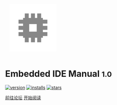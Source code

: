 <img width="180px" style="transform:scale(0.85)" src="icon/icon.svg">

# Embedded IDE Manual <small>1.0</small>

[![version](https://vsmarketplacebadge.apphb.com/version/cl.eide.svg)](https://marketplace.visualstudio.com/items?itemName=CL.eide) [![installs](https://vsmarketplacebadge.apphb.com/installs/cl.eide.svg)](https://marketplace.visualstudio.com/items?itemName=CL.eide) [![stars](https://img.shields.io/github/stars/github0null/eide?icon=github&color=4ab8a1)](https://github.com/github0null/eide)

[前往论坛](<https://discuss.em-ide.com>)
[开始阅读](README.md)